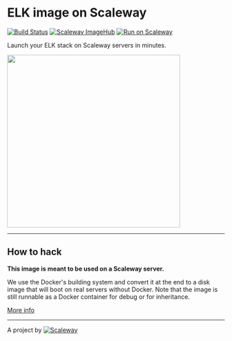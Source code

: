 # ELK image on Scaleway

[![Build Status](https://travis-ci.org/scaleway-community/scaleway-elk.svg?branch=master)](https://travis-ci.org/scaleway-community/scaleway-elk)
[![Scaleway ImageHub](https://img.shields.io/badge/ImageHub-view-ff69b4.svg)](https://hub.scaleway.com/elk.html)
[![Run on Scaleway](https://img.shields.io/badge/Scaleway-run-69b4ff.svg)](https://cloud.scaleway.com/#/servers/new?image=d9bc56e5-0a20-41d8-b581-f54e636888c8)

Launch your ELK stack on Scaleway servers in minutes.


<img src="https://raw.githubusercontent.com/blacktop/docker-elk/master/docs/elk-logo.png" width="400px" />


---

## How to hack

**This image is meant to be used on a Scaleway server.**

We use the Docker's building system and convert it at the end to a disk image that will boot on real servers without Docker. Note that the image is still runnable as a Docker container for debug or for inheritance.

[More info](https://github.com/scaleway/image-builder)

---

A project by [![Scaleway](https://avatars1.githubusercontent.com/u/5185491?v=3&s=42)](https://www.scaleway.com/)
